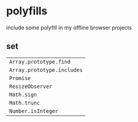 # polyfills
include some polyfill in my offline browser projects 
## set
||
|------|
|```Array.prototype.find```|
|```Array.prototype.includes```|
|```Promise```|
|```ResizeObserver```|
|```Math.sign```|
|```Math.trunc```|
|```Number.isInteger```|



